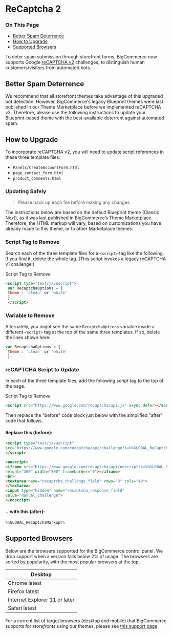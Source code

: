 # ReCaptcha 2

<div class="otp" id="no-index">

### On This Page
- [Better Spam Deterrence](#better-spam-deterrence)
- [How to Upgrade](#how-to-upgrade)
- [Supported Browsers](#supported-browsers)

</div> 

To deter spam submission through storefront forms, BigCommerce now supports Google [reCAPTCHA v2](https://support.google.com/recaptcha/?hl=en#6080933) challenges, to distinguish human customers/visitors from automated bots.

## Better Spam Deterrence

We recommend that all storefront themes take advantage of this upgraded bot detection. However, BigCommerce's legacy Blueprint themes were last published in our Theme Marketplace before we implemented reCAPTCHA v2. Therefore, please use the following instructions to update your Blueprint-based theme with the best-available deterrent against automated spam.

## How to Upgrade

To incorporate reCAPTCHA v2, you will need to update script references in these three template files: 

* `Panels/CreateAccountForm.html`
* `page_contact_form.html`
* `product_comments.html`

<div class="HubBlock--callout">
<div class="CalloutBlock--error">
<div class="HubBlock-content">
    
<!-- theme: error -->

###  Updating Safely 

> Please back up each file before making any changes. 

The instructions below are based on the default Blueprint theme (Classic Next), as it was last published in BigCommerce’s Theme Marketplace. Therefore, the HTML markup will vary, based on customizations you have already made to this theme, or to other Marketplace themes.

</div>
</div>
</div>

### Script Tag to Remove
Search each of the three template files for a ``<script>`` tag like the following. If you find it, delete the whole tag. (This script invokes a legacy reCAPTCHA v1 challenge:)

<div class="HubBlock-header">
    <div class="HubBlock-header-title flex items-center">
        <div class="HubBlock-header-name">Script Tag to Remove</div>
    </div><div class="HubBlock-header-subtitle"></div>
</div>

<!--
title: "Script Tag to Remove"
subtitle: ""
lineNumbers: true
-->

```html
<script type="text/javascript"> 
 var RecaptchaOptions = { 
 theme : 'clean' or 'white' 
 }; 
 </script>
```

### Variable to Remove

Alternately, you might see the same `RecaptchaOptions` variable inside a different `<script>` tag at the top of the same three templates. If so, delete the lines shown here:

<div class="HubBlock-header">
    <div class="HubBlock-header-title flex items-center">
        <div class="HubBlock-header-name"></div>
    </div><div class="HubBlock-header-subtitle"></div>
</div>

<!--
title: ""
subtitle: ""
lineNumbers: true
-->

```js
var RecaptchaOptions = { 
 theme : 'clean' or 'white'
 };

```

### reCAPTCHA Script to Update

In each of the three template files, add the following script tag to the top of the page.


<div class="HubBlock-header">
    <div class="HubBlock-header-title flex items-center">
        <div class="HubBlock-header-name">Script Tag to Remove</div>
    </div><div class="HubBlock-header-subtitle"></div>
</div>

<!--
title: "Script Tag to Update"
subtitle: ""
lineNumbers: true
-->

```html
<script src="https://www.google.com/recaptcha/api.js" async defer></script>
```

Then replace the "before" code block just below with the simplified "after" code that follows.

#### Replace this (before):

<div class="HubBlock-header">
    <div class="HubBlock-header-title flex items-center">
        <div class="HubBlock-header-name"></div>
    </div><div class="HubBlock-header-subtitle"></div>
</div>

<!--
title: ""
subtitle: ""
lineNumbers: true
-->

```html
<script type="text/javascript"
src="https://www.google.com/recaptcha/api/challenge?k=%%GLOBAL_ReCaptchaAPIKeyPublic%%">
</script>

<noscript>
<iframe src="https://www.google.com/recaptcha/api/noscript?k=%%GLOBAL_ReCaptchaAPIKeyPublic%%"
height="300" width="500" frameborder="0"></iframe>
<br>
<textarea name="recaptcha_challenge_field" rows="3" cols="40">
</textarea>
<input type="hidden" name="recaptcha_response_field"
value="manual_challenge">
</noscript>
```

#### ...with this (after):

<div class="HubBlock-header">
    <div class="HubBlock-header-title flex items-center">
        <div class="HubBlock-header-name"></div>
    </div><div class="HubBlock-header-subtitle"></div>
</div>

<!--
title: ""
subtitle: ""
lineNumbers: true
-->

```java
%%GLOBAL_ReCaptchaMarkup%%

```

## Supported Browsers 

Below are the browsers supported for the BigCommerce control panel. We drop support when a version falls below 2% of usage. The browsers are sorted by popularity, with the most popular browsers at the top.

| Desktop |
|-|
| Chrome latest |
| Firefox latest |
| Internet Explorer 11 or later |
| Safari latest |

For a current list of target browsers (desktop and mobile) that BigCommerce supports for _storefronts_ using our themes, please see <NOBR><a href="https://forum.bigcommerce.com/s/article/Themes-Supported-Browsers" target="_blank">this support page</a>.</nobr>
